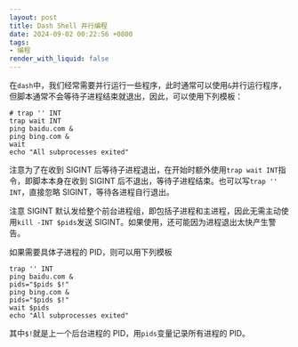 ```yaml
---
layout: post
title: Dash Shell 并行编程
date: 2024-09-02 00:22:56 +0800
tags: 
- 编程
render_with_liquid: false
---
```


在`dash`中，我们经常需要并行运行一些程序，此时通常可以使用`&`并行运行程序，但脚本通常不会等待子进程结束就退出，因此，可以使用下列模板：

```shell
# trap '' INT
trap wait INT
ping baidu.com &
ping bing.com &
wait
echo "All subprocesses exited"
```

注意为了在收到 SIGINT 后等待子进程退出，在开始时额外使用`trap wait INT`指令，即脚本本身在收到 SIGINT 后不退出，等待子进程结束。也可以写`trap '' INT`，直接忽略 SIGINT，等待各进程自行退出。

注意 SIGINT 默认发给整个前台进程组，即包括子进程和主进程，因此无需主动使用`kill -INT $pids`发送 SIGINT。如果使用，还可能因为进程退出太快产生警告。

如果需要具体子进程的 PID，则可以用下列模板

```shell
trap '' INT
ping baidu.com &
pids="$pids $!"
ping bing.com &
pids="$pids $!"
wait $pids
echo "All subprocesses exited"
```

其中`$!`就是上一个后台进程的 PID，用`pids`变量记录所有进程的 PID。